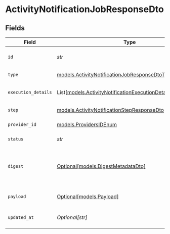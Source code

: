 # ActivityNotificationJobResponseDto


## Fields

| Field                                                                                                                      | Type                                                                                                                       | Required                                                                                                                   | Description                                                                                                                |
| -------------------------------------------------------------------------------------------------------------------------- | -------------------------------------------------------------------------------------------------------------------------- | -------------------------------------------------------------------------------------------------------------------------- | -------------------------------------------------------------------------------------------------------------------------- |
| `id`                                                                                                                       | *str*                                                                                                                      | :heavy_check_mark:                                                                                                         | Unique identifier of the job                                                                                               |
| `type`                                                                                                                     | [models.ActivityNotificationJobResponseDtoType](../models/activitynotificationjobresponsedtotype.md)                       | :heavy_check_mark:                                                                                                         | Type of the job                                                                                                            |
| `execution_details`                                                                                                        | List[[models.ActivityNotificationExecutionDetailResponseDto](../models/activitynotificationexecutiondetailresponsedto.md)] | :heavy_check_mark:                                                                                                         | Execution details of the job                                                                                               |
| `step`                                                                                                                     | [models.ActivityNotificationStepResponseDto](../models/activitynotificationstepresponsedto.md)                             | :heavy_check_mark:                                                                                                         | Step details of the job                                                                                                    |
| `provider_id`                                                                                                              | [models.ProvidersIDEnum](../models/providersidenum.md)                                                                     | :heavy_check_mark:                                                                                                         | Provider ID of the job                                                                                                     |
| `status`                                                                                                                   | *str*                                                                                                                      | :heavy_check_mark:                                                                                                         | Status of the job                                                                                                          |
| `digest`                                                                                                                   | [Optional[models.DigestMetadataDto]](../models/digestmetadatadto.md)                                                       | :heavy_minus_sign:                                                                                                         | Optional digest for the job, including metadata and events                                                                 |
| `payload`                                                                                                                  | [Optional[models.Payload]](../models/payload.md)                                                                           | :heavy_minus_sign:                                                                                                         | Optional payload for the job                                                                                               |
| `updated_at`                                                                                                               | *Optional[str]*                                                                                                            | :heavy_minus_sign:                                                                                                         | Updated time of the notification                                                                                           |